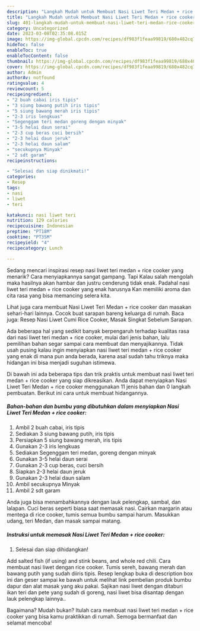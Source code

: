 ```yaml
---
description: "Langkah Mudah untuk Membuat Nasi Liwet Teri Medan + rice cooker yang Enak Banget"
title: "Langkah Mudah untuk Membuat Nasi Liwet Teri Medan + rice cooker yang Enak Banget"
slug: 401-langkah-mudah-untuk-membuat-nasi-liwet-teri-medan-rice-cooker-yang-enak-banget
category: Uncategorized
date: 2023-03-08T02:35:08.015Z
image: https://img-global.cpcdn.com/recipes/df983f1feaa99819/680x482cq70/nasi-liwet-teri-medan-rice-cooker-foto-resep-utama.jpg
hideToc: false
enableToc: true
enableTocContent: false
thumbnail: https://img-global.cpcdn.com/recipes/df983f1feaa99819/680x482cq70/nasi-liwet-teri-medan-rice-cooker-foto-resep-utama.jpg
cover: https://img-global.cpcdn.com/recipes/df983f1feaa99819/680x482cq70/nasi-liwet-teri-medan-rice-cooker-foto-resep-utama.jpg
author: Admin
authorAv: notfound
ratingvalue: 4
reviewcount: 5
recipeingredient:
- "2 buah cabai iris tipis"
- "3 siung bawang putih iris tipis"
- "5 siung bawang merah iris tipis"
- "2-3 iris lengkuas"
- "Segenggam teri medan goreng dengan minyak"
- "3-5 helai daun serai"
- "2-3 cup beras cuci bersih"
- "2-3 helai daun jeruk"
- "2-3 helai daun salam"
- "secukupnya Minyak"
- "2 sdt garam"
recipeinstructions:

- "Selesai dan siap dinikmati!"
categories:
- Resep
tags:
- nasi
- liwet
- teri

katakunci: nasi liwet teri 
nutrition: 129 calories
recipecuisine: Indonesian
preptime: "PT18M"
cooktime: "PT35M"
recipeyield: "4"
recipecategory: Lunch

---
```



Sedang mencari inspirasi resep nasi liwet teri medan + rice cooker yang menarik? Cara menyiapkannya sangat gampang. Tapi Kalau salah mengolah maka hasilnya akan hambar dan justru cenderung tidak enak. Padahal nasi liwet teri medan + rice cooker yang enak harusnya Kan memiliki aroma dan cita rasa yang bisa memancing selera kita.


Lihat juga cara membuat Nasi Liwet Teri Medan + rice cooker dan masakan sehari-hari lainnya. Cocok buat sarapan bareng keluarga di rumah. Baca juga: Resep Nasi Liwet Cumi Rice Cooker, Masak Singkat Sebelum Sarapan.

Ada beberapa hal yang sedikit banyak berpengaruh terhadap kualitas rasa dari nasi liwet teri medan + rice cooker, mulai dari jenis bahan, lalu pemilihan bahan segar sampai cara membuat dan menyajikannya. Tidak usah pusing kalau ingin menyiapkan nasi liwet teri medan + rice cooker yang enak di mana pun anda berada, karena asal sudah tahu triknya maka hidangan ini bisa menjadi suguhan istimewa.


Di bawah ini ada beberapa tips dan trik praktis untuk membuat nasi liwet teri medan + rice cooker yang siap dikreasikan. Anda dapat menyiapkan Nasi Liwet Teri Medan + rice cooker menggunakan 11 jenis bahan dan 0 langkah pembuatan. Berikut ini cara untuk membuat hidangannya.

<!--inarticleads1-->

##### Bahan-bahan dan bumbu yang dibutuhkan dalam menyiapkan Nasi Liwet Teri Medan + rice cooker:

1. Ambil 2 buah cabai, iris tipis
1. Sediakan 3 siung bawang putih, iris tipis
1. Persiapkan 5 siung bawang merah, iris tipis
1. Gunakan 2-3 iris lengkuas
1. Sediakan Segenggam teri medan, goreng dengan minyak
1. Gunakan 3-5 helai daun serai
1. Gunakan 2-3 cup beras, cuci bersih
1. Siapkan 2-3 helai daun jeruk
1. Gunakan 2-3 helai daun salam
1. Ambil secukupnya Minyak
1. Ambil 2 sdt garam


Anda juga bisa menambahkannya dengan lauk pelengkap, sambal, dan lalapan. Cuci beras seperti biasa saat memasak nasi. Cairkan margarin atau mentega di rice cooker, tumis semua bumbu sampai harum. Masukkan udang, teri Medan, dan masak sampai matang. 

<!--inarticleads2-->

##### Instruksi untuk memasak Nasi Liwet Teri Medan + rice cooker:


1. Selesai dan siap dihidangkan!

Add salted fish (if using) and stink beans, and whole red chili. Cara membuat nasi liwet dengan rice cooker. Tumis sereh, bawang merah dan bawang putih yang sudah diiris tipis. Resep lengkap buka di description box ini dan geser sampai ke bawah untuk melihat link pembelian produk bumbu dapur dan alat masak yang aku pakai. Sajikan nasi liwet dengan ditaburi ikan teri dan pete yang sudah di goreng, nasi liwet bisa disantap dengan lauk pelengkap lainnya.. 

Bagaimana? Mudah bukan? Itulah cara membuat nasi liwet teri medan + rice cooker yang bisa kamu praktikkan di rumah. Semoga bermanfaat dan selamat mencoba!

